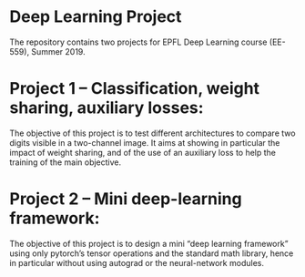 # Deep Learning Project
The repository contains two projects for EPFL Deep Learning course (EE-559), Summer 2019.

# Project 1 – Classification, weight sharing, auxiliary losses:
The objective of this project is to test different architectures to compare two digits visible in a two-channel image. It aims at showing in particular the impact of weight sharing, and of the use of an auxiliary loss to help the training of the main objective.

# Project 2 – Mini deep-learning framework: 
The objective of this project is to design a mini “deep learning framework” using only pytorch’s tensor operations and the standard math library, hence in particular without using autograd or the neural-network modules.
